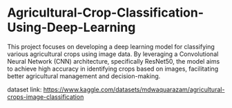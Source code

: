 # Agricultural-Crop-Classification-Using-Deep-Learning

This project focuses on developing a deep learning model for classifying various agricultural crops using image data. By leveraging a Convolutional Neural Network (CNN) architecture, specifically ResNet50, the model aims to achieve high accuracy in identifying crops based on images, facilitating better agricultural management and decision-making.

dataset link: https://www.kaggle.com/datasets/mdwaquarazam/agricultural-crops-image-classification
